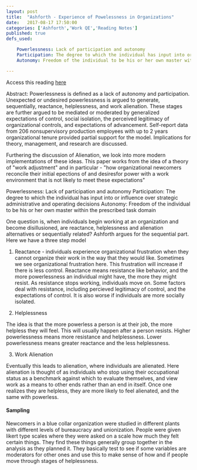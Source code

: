 ```yaml
---
layout: post
title:  "Ashforth - Experience of Powelessness in Organizations"
date:   2017-08-17 17:50:00
categories: ['Ashforth','Work QE','Reading Notes']
published: true
defs_used:

    Powerlessness: Lack of participation and autonomy
    Participation: The degree to which the individual has input into or influence over strategic administrative and operating decisions
    Autonomy: Freedom of the individual to be his or her own master within the prescribed task domain

---
```

Access this reading [here](http://www.sciencedirect.com/science/article/pii/0749597889900514)

Abstract: Powerlessness is defined as a lack of autonomy and participation. Unexpected or undesired powerlessness is argued to generate, sequentially, reactance, helplessness, and work alienation. These stages are further argued to be mediated or moderated by generalized expectations of control, social isolation, the perceived legitimacy of organizational controls, and expectations of advancement. Self-report data from 206 nonsupervisory production employees with up to 2 years organizational tenure provided partial support for the model. Implications for theory, management, and research are discussed.


Furthering the discussion of Alienation, we look into more modern implementations of these ideas. This paper works from the idea of a theory of "work adjustment" and in particular - "how organizational newcomers reconcile their initial epections of and desiresfor power with a work environment that is not likely to meet these expectations"

<def>Powerlessness: Lack of participation and autonomy</def>
<def>Participation: The degree to which the individual has input into or influence over strategic administrative and operating decisions</def>
<def>Autonomy: Freedom of the individual to be his or her own master within the prescribed task domain</def>

One question is, when individuals begin working at an organization and become disillusioned, are reactance, helplessness and alienation alternatives or sequentially related? Ashforth argues for the sequential part. Here we have a three step model

1. Reactance - individuals experience organizational frustration when they cannot organize their work in the way that they would like. Sometimes we see organizational frustration here. This frustration will increase if there is less control. Reactance means resistance like behavior, and the more powerlessness an individual might have, the more they might resist. As resistance stops working, individuals move on.
Some factors deal with resistance, including percieved legitimacy of control, and the expectations of control. It is also worse if individuals are more socially isolated.

2. Helplessness

The idea is that the more powerless a person is at their job, the more helpless they will feel.  This will usually happen after a person resists.  Higher powerlessness means more resistance and helplessness. Lower powerlessness means greater reactance and the less helplessness.

3. Work Alienation

Eventually this leads to alienation, where individuals are alienated. Here alienation is thought of as individuals who stop using their occupational status as a benchmark against which to evaluate themselves, and view work as a means to other ends rather than an end in itself.  Once one realizes they are helpless, they are more likely to feel alienated, and the same with powerless.


#### Sampling

Newcomers in a blue collar organization were studied in different plants with different levels of bureaucracy and unionization. People were given likert type scales where they were asked on a scale how much they felt certain things. They find these things generally group together in the analysis as they planned it. They basically test to see if some variables are moderators for other ones and use this to make sense of how and if people move through stages of helplessness. 
